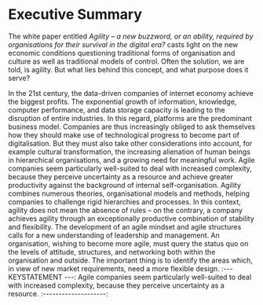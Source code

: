 # Executive Summary 

The white paper entitled *Agility – a new buzzword, or an ability, required by organisations for their survival in the digital era?* casts light on the new economic conditions questioning traditional forms of organisation and culture as well as traditional models of control. Often the solution, we are told, is agility. But what lies behind this concept, and what purpose does it serve?

In the 21st century, the data-driven companies of internet economy achieve the biggest profits. The exponential growth of information, knowledge, computer performance, and data storage capacity is leading to the disruption of entire industries. In this regard, platforms are the predominant business model. Companies are thus increasingly obliged to ask themselves how they should make use of technological progress to become part of digitalisation. But they must also take other considerations into account, for example cultural transformation, the increasing alienation of human beings in hierarchical organisations, and a growing need for meaningful work. Agile companies seem particularly well-suited to deal with increased complexity, because they perceive uncertainty as a resource and achieve greater productivity against the background of internal self-organisation. Agility combines numerous theories, organisational models and methods, helping companies to challenge rigid hierarchies and processes. In this context, agility does not mean the absence of rules – on the contrary, a company achieves agility through an exceptionally productive combination of stability and flexibility. The development of an agile mindset and agile structures calls for a new understanding of leadership and management. An organisation, wishing to become more agile, must query the status quo on the levels of attitude, structures, and networking both within the organisation and outside. The important thing is to identify the areas which, in view of new market requirements, need a more flexible design.
:--- KEYSTATEMENT ---:
Agile companies seem particularly well-suited to deal with increased complexity, because they perceive uncertainty as a resource.
:--------------------:

